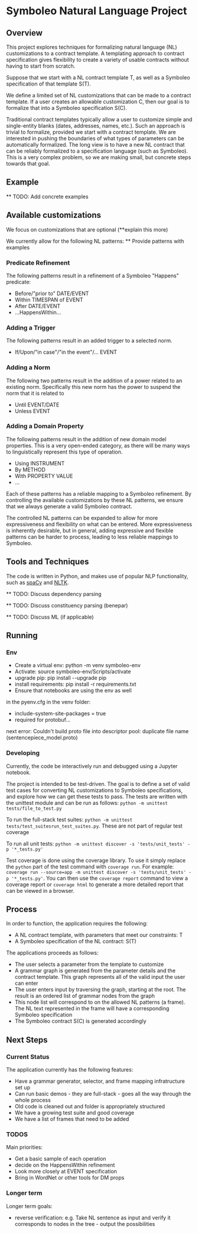 # Symboleo Natural Language Project

## Overview
This project explores techniques for formalizing natural language (NL) customizations to a contract template. A templating approach to contract specification gives flexibility to create a variety of usable contracts without having to start from scratch.

Suppose that we start with a NL contract template T, as well as a Symboleo specification of that template S(T). 

We define a limited set of NL customizations that can be made to a contract template. If a user creates an allowable customization C, then our goal is to formalize that into a Symboleo specification S(C).

Traditional contract templates typically allow a user to customize simple and single-entity blanks (dates, addresses, names, etc.). Such an approach is trivial to formalize, provided we start with a contract template. We are interested in pushing the boundaries of what types of parameters can be automatically formalized. The long view is to have a new NL contract that can be reliably formalized to a specification language (such as Symboleo). This is a very complex problem, so we are making small, but concrete steps towards that goal.  

## Example

** TODO: Add concrete examples

## Available customizations

We focus on customizations that are optional (**explain this more)

We currently allow for the following NL patterns:
** Provide patterns with examples

### Predicate Refinement
The following patterns result in a refinement of a Symboleo "Happens" predicate:
- Before/"prior to" DATE/EVENT
- Within TIMESPAN of EVENT
- After DATE/EVENT
- ...HappensWithin...

### Adding a Trigger
The following patterns result in an added trigger to a selected norm.
- If/Upon/"in case"/"in the event"/... EVENT

### Adding a Norm
The following two patterns result in the addition of a power related to an existing norm. Specifically this new norm has the power to suspend the norm that it is related to
- Until EVENT/DATE
- Unless EVENT

### Adding a Domain Property
The following patterns result in the addition of new domain model properties. This is a very open-ended category, as there will be many ways to linguistically represent this type of operation. 
- Using INSTRUMENT
- By METHOD
- With PROPERTY VALUE
- ...

Each of these patterns has a reliable mapping to a Symboleo refinement. By controlling the available customizations by these NL patterns, we ensure that we always generate a valid Symboleo contract.

The controlled NL patterns can be expanded to allow for more expressiveness and flexibility on what can be entered. More expressiveness is inherently desirable, but in general, adding expressive and flexible patterns can be harder to process, leading to less reliable mappings to Symboleo.

## Tools and Techniques
The code is written in Python, and makes use of popular NLP functionality, such as [spaCy](https://spacy.io/) and [NLTK](https://www.nltk.org/). 

** TODO: Discuss dependency parsing

** TODO: Discuss constituency parsing (benepar)

** TODO: Discuss ML (if applicable)

## Running

### Env
- Create a virtual env: python -m venv symboleo-env
- Activate: source symboleo-env/Scripts/activate
- upgrade pip: pip install --upgrade pip
- install requirements: pip install -r requirements.txt
- Ensure that notebooks are using the env as well

in the pyenv.cfg in the venv folder:
- include-system-site-packages = true
- required for protobuf...

next error: Couldn't build proto file into descriptor pool: duplicate file name (sentencepiece_model.proto)

### Developing

Currently, the code be interactively run and debugged using a Jupyter notebook.

The project is intended to be test-driven. The goal is to define a set of valid test cases for converting NL customizations to Symboleo specifications, and explore how we can get these tests to pass. 
The tests are written with the unittest module and can be run as follows: `python -m unittest tests/file_to_test.py`

To run the full-stack test suites: `python -m unittest tests/test_suitesrun_test_suites.py`. These are not part of regular test coverage

To run all unit tests: `python -m unittest discover -s 'tests/unit_tests' -p '*_tests.py'`

Test coverage is done using the coverage library. To use it simply replace the `python` part of the test command with `coverage run`. For example: `coverage run --source=app -m unittest discover -s 'tests/unit_tests' -p '*_tests.py'`. You can then use the `coverage report` command to view a coverage report or `coverage html` to generate a more detailed report that can be viewed in a browser. 

## Process

In order to function, the application requires the following:
- A NL contract template, with parameters that meet our constraints: T
- A Symboleo specification of the NL contract: S(T)

The applications proceeds as follows:
- The user selects a parameter from the template to customize
- A grammar graph is generated from the parameter details and the contract template. This graph represents all of the valid input the user can enter
- The user enters input by traversing the graph, starting at the root. The result is an ordered list of grammar nodes from the graph
- This node list will correspond to on the allowed NL patterns (a frame). The NL text represented in the frame will have a corresponding Symboleo specification
- The Symboleo contract S(C) is generated accordingly


## Next Steps

### Current Status

The application currently has the following features:
- Have a grammar generator, selector, and frame mapping infratructure set up 
- Can run basic demos - they are full-stack - goes all the way through the whole process
- Old code is cleaned out and folder is appropriately structured
- We have a growing test suite and good coverage
- We have a list of frames that need to be added


### TODOS
Main priorities:
- Get a basic sample of each operation
- decide on the HappensWithin refinement
- Look more closely at EVENT specification
- Bring in WordNet or other tools for DM props

### Longer term
Longer term goals:

- reverse verification: e.g. Take NL sentence as input and verify it corresponds to nodes in the tree - output the possibilities

